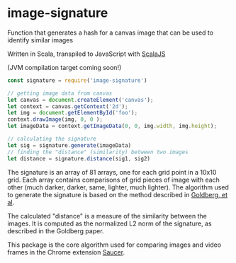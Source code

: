 # image-signature
Function that generates a hash for a canvas image that can be used to identify similar images

Written in Scala, transpiled to JavaScript with [ScalaJS](https://www.scala-js.org/) 

(JVM compilation target coming soon!)

```javascript
const signature = require('image-signature')

// getting image data from canvas
let canvas = document.createElement('canvas');
let context = canvas.getContext('2d');
let img = document.getElementById('foo');
context.drawImage(img, 0, 0 );
let imageData = context.getImageData(0, 0, img.width, img.height);

// calculating the signature
let sig = signature.generate(imageData)
// finding the "distance" (similarity) between two images
let distance = signature.distance(sig1, sig2)
```

The signature is an array of 81 arrays, one for each grid point in a 10x10 grid.  Each array contains comparisons of grid pieces of image with each other (much darker, darker, same, lighter, much lighter). The algorithm used to generate the signature is based on the method described in [Goldberg, et al](http://www.cs.cmu.edu/~hcwong/Pdfs/icip02.ps).

The calculated "distance" is a measure of the similarity between the images. It is computed as the normalized L2 norm of the signature, as described in the Goldberg paper.

This package is the core algorithm used for comparing images and video frames in the Chrome extension [Saucer](https://chrome.google.com/webstore/detail/saucer-beta/pobajnaadnjijjbdmlikcbkgopbebpif?authuser=1).
